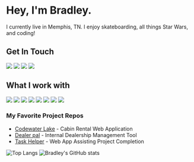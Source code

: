 # Hey, I'm Bradley. 

I currently live in Memphis, TN. I enjoy skateboarding, all things Star Wars, and coding!

## Get In Touch
<a href="mailto:bradley.madrid2@gmail.com"><img src="https://img.shields.io/badge/Gmail-D14836?style=for-the-badge&logo=gmail&logoColor=white"></a> <a href="https://www.linkedin.com/in/bradleymadrid/"><img src="https://img.shields.io/badge/LinkedIn-0077B5?style=for-the-badge&logo=linkedin&logoColor=white"></a> <a href="https://www.youtube.com/channel/UCJ7IPPmtguMRTHVAYo8WO4Q"><img src="https://img.shields.io/badge/YouTube-FF0000?style=for-the-badge&logo=youtube&logoColor=white"></a> <a href="https://bmadrid.gitlab.io/"><img src="https://img.shields.io/badge/portfolio-0A0A0A?style=for-the-badge&logo=dev.to&logoColor=white"></a>

## What I work with
<img src="https://img.shields.io/badge/JavaScript-F7DF1E?style=for-the-badge&logo=javascript&logoColor=black"> <img src="https://img.shields.io/badge/React-20232A?style=for-the-badge&logo=react&logoColor=61DAFB"> <img src="https://img.shields.io/badge/Node.js-43853D?style=for-the-badge&logo=node.js&logoColor=white"> <img src="https://img.shields.io/badge/python-3670A0?style=for-the-badge&logo=python&logoColor=ffdd54"></img> <img src="https://img.shields.io/badge/FastAPI-005571?style=for-the-badge&logo=fastapi"></img> <img src="https://img.shields.io/badge/django-%23092E20.svg?style=for-the-badge&logo=django&logoColor=white"></img> <img src="https://img.shields.io/badge/HTML5-E34F26?style=for-the-badge&logo=html5&logoColor=white"> <img src="https://img.shields.io/badge/CSS3-1572B6?style=for-the-badge&logo=css3&logoColor=white">  

### My Favorite Project Repos
* <a href="https://github.com/bmadrid00/codewater-lake">Codewater Lake</a> - Cabin Rental Web Application
* <a href="https://github.com/bmadrid00/dealer-pal">Dealer pal</a> - Internal Dealership Management Tool
* <a href="https://github.com/bmadrid00/task-helper">Task Helper</a> - Web App Assisting Project Completion

![Top Langs](https://github-readme-stats.vercel.app/api/top-langs/?username=bmadrid00&theme=dracula)
![Bradley's GitHub stats](https://github-readme-stats.vercel.app/api?username=bmadrid00&show_icons=true&theme=dracula)

